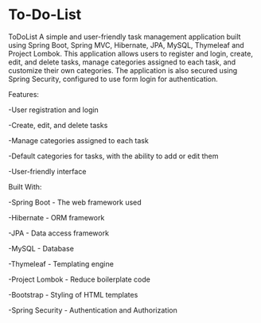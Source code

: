 # To-Do-List

ToDoList
A simple and user-friendly task management application built using Spring Boot, Spring MVC, Hibernate, JPA, MySQL, Thymeleaf and Project Lombok. This application allows users to register and login, create, edit, and delete tasks, manage categories assigned to each task, and customize their own categories. The application is also secured using Spring Security, configured to use form login for authentication.

Features:

-User registration and login

-Create, edit, and delete tasks

-Manage categories assigned to each task

-Default categories for tasks, with the ability to add or edit them

-User-friendly interface


Built With:

-Spring Boot - The web framework used

-Hibernate - ORM framework

-JPA - Data access framework

-MySQL - Database

-Thymeleaf - Templating engine

-Project Lombok - Reduce boilerplate code

-Bootstrap - Styling of HTML templates

-Spring Security - Authentication and Authorization
